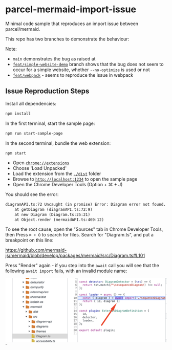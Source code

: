 # parcel-mermaid-import-issue

Minimal code sample that reproduces an import issue between parcel/mermaid.

This repo has two branches to demonstrate the behaviour:

Note:

- `main` demonstrates the bug as raised at 
- [`feat/simple-website-demo`](https://github.com/dwmkerr/parcel-mermaid-import-issue/tree/feat/simple-website-demo) branch shows that the bug does not seem to occur for a simple website, whether `--no-optimize` is used or not
- [`feat/webpack`](https://github.com/dwmkerr/parcel-mermaid-import-issue/tree/feat/webpack) - seems to reproduce the issue in webpack

## Issue Reproduction Steps

Install all dependencies:

```bash
npm install
```

In the first terminal, start the sample page:

```bash
npm run start-sample-page
```

In the second terminal, bundle the web extension:

```bash
npm start
```

- Open [`chrome://extensions`](chrome://extensions)
- Choose 'Load Unpacked'
- Load the extension from the [`./dist`](./dist) folder
- Browse to [`http://localhost:1234`](http://localhost:1234) to open the sample page
- Open the Chrome Developer Tools (Option + ⌘ + J)

You should see the error:

```
diagramAPI.ts:72 Uncaught (in promise) Error: Diagram error not found.
    at getDiagram (diagramAPI.ts:72:9)
    at new Diagram (Diagram.ts:25:21)
    at Object.render (mermaidAPI.ts:469:12)
```

To see the root cause, open the "Sources" tab in Chrome Developer Tools, then Press `⌘ + O` to search for files. Search for "Diagram.ts", and put a breakpoint on this line:

https://github.com/mermaid-js/mermaid/blob/develop/packages/mermaid/src/Diagram.ts#L101

Press "Render" again - if you step into the `await` call you will see that the following `await import` fails, with an invalid module name:

![Screenshot: Await Import Error](./docs/awai-failed-call.png)
`
